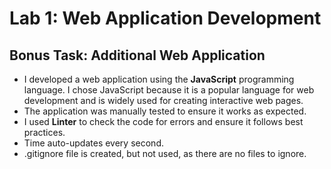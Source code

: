 # Lab 1: Web Application Development

## Bonus Task: Additional Web Application

- I developed a web application using the **JavaScript** programming language. I chose JavaScript because it is a popular language for web development and is widely used for creating interactive web pages.
- The application was manually tested to ensure it works as expected.
- I used **Linter** to check the code for errors and ensure it follows best practices.
- Time auto-updates every second.
- .gitignore file is created, but not used, as there are no files to ignore.
